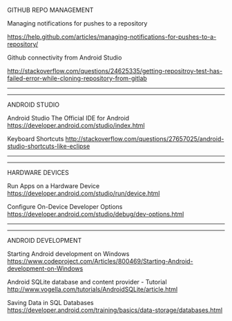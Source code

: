 GITHUB REPO MANAGEMENT

Managing notifications for pushes to a repository

https://help.github.com/articles/managing-notifications-for-pushes-to-a-repository/

Github connectivity from Android Studio

http://stackoverflow.com/questions/24625335/getting-repositroy-test-has-failed-error-while-cloning-repository-from-gitlab
____________________________________________________________________________________________________________________________

____________________________________________________________________________________________________________________________
ANDROID STUDIO

Android Studio
The Official IDE for Android
https://developer.android.com/studio/index.html

Keyboard Shortcuts
http://stackoverflow.com/questions/27657025/android-studio-shortcuts-like-eclipse

____________________________________________________________________________________________________________________________

____________________________________________________________________________________________________________________________

HARDWARE DEVICES

Run Apps on a Hardware Device  
https://developer.android.com/studio/run/device.html


Configure On-Device Developer Options
https://developer.android.com/studio/debug/dev-options.html
____________________________________________________________________________________________________________________________

____________________________________________________________________________________________________________________________
ANDROID DEVELOPMENT

Starting Android development on Windows
https://www.codeproject.com/Articles/800469/Starting-Android-development-on-Windows


Android SQLite database and content provider - Tutorial
http://www.vogella.com/tutorials/AndroidSQLite/article.html

Saving Data in SQL Databases
https://developer.android.com/training/basics/data-storage/databases.html
  
  
